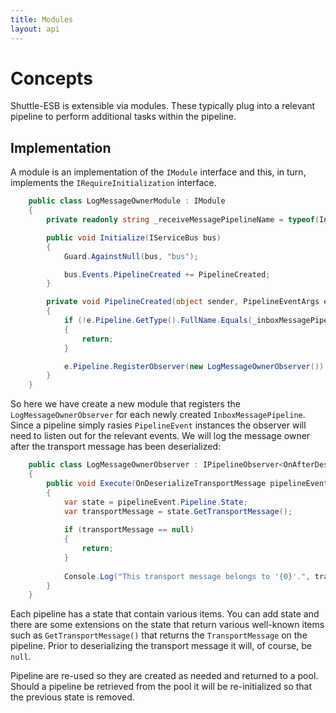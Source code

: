 ```yaml
---
title: Modules
layout: api
---
```

# Concepts

Shuttle-ESB is extensible via modules.  These typically plug into a relevant pipeline to perform additional tasks within the pipeline.

## Implementation

A module is an implementation of the `IModule` interface and this, in turn, implements the `IRequireInitialization` interface.

``` c#
    public class LogMessageOwnerModule : IModule
    {
		private readonly string _receiveMessagePipelineName = typeof(InboxMessagePipeline).FullName;

		public void Initialize(IServiceBus bus)
		{
			Guard.AgainstNull(bus, "bus");

			bus.Events.PipelineCreated += PipelineCreated;
		}

		private void PipelineCreated(object sender, PipelineEventArgs e)
		{
			if (!e.Pipeline.GetType().FullName.Equals(_inboxMessagePipelineName, StringComparison.InvariantCultureIgnoreCase))
			{
				return;
			}

			e.Pipeline.RegisterObserver(new LogMessageOwnerObserver());
		}
    }
```

So here we have create a new module that registers the `LogMessageOwnerObserver` for each newly created `InboxMessagePipeline`.  Since a pipeline simply rasies `PipelineEvent` instances the observer will need to listen out for the relevant events.  We will log the message owner after the transport message has been deserialized:

``` c#
	public class LogMessageOwnerObserver : IPipelineObserver<OnAfterDeserializeTransportMessage>
	{
		public void Execute(OnDeserializeTransportMessage pipelineEvent)
		{
			var state = pipelineEvent.Pipeline.State;
			var transportMessage = state.GetTransportMessage();
			
			if (transportMessage == null)
			{
				return;
			}
			
			Console.Log("This transport message belongs to '{0}'.", transportMessage.PrincipalIdentityName);
		}
	}
```

Each pipeline has a state that contain various items.  You can add state and there are some extensions on the state that return various well-known items such as `GetTransportMessage()` that returns the `TransportMessage` on the pipeline.  Prior to deserializing the transport message it will, of course, be `null`.

Pipeline are re-used so they are created as needed and returned to a pool.  Should a pipeline be retrieved from the pool it will be re-initialized so that the previous state is removed.